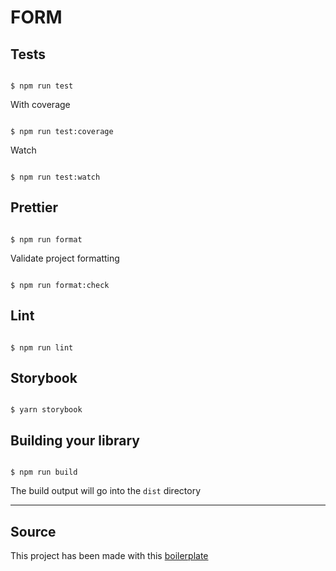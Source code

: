 # FORM

## Tests

```

$ npm run test

```

With coverage

```

$ npm run test:coverage

```

Watch

```

$ npm run test:watch

```

## Prettier

```

$ npm run format

```

Validate project formatting

```

$ npm run format:check

```

## Lint

```

$ npm run lint

```

## Storybook

```

$ yarn storybook

```

## Building your library

```

$ npm run build

```

The build output will go into the `dist` directory

---

## Source

This project has been made with this [boilerplate](https://github.com/sixfootsixdesigns/React-Library-Boilerplate)
